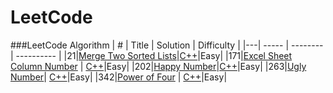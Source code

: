 LeetCode
========

###LeetCode Algorithm
| # | Title | Solution | Difficulty |
|---| ----- | -------- | ---------- |
|21|[Merge Two Sorted Lists](https://eetcode.com/problems/merge-two-sorted-lists/)|[C++](./algorithms/cpp/happyNumber/merge_two_sorted_lists.cc)|Easy|
|171|[Excel Sheet Column Number](https://oj.leetcode.com/problems/excel-sheet-column-number/) | [C++](./algorithms/cpp/excelSheetColumnNumber/excel_sheet_column_number.cc)|Easy|
|202|[Happy Number](https://leetcode.com/problems/happy-number/)|[C++](./algorithms/cpp/happyNumber/happy_number.cc)|Easy|
|263|[Ugly Number](https://leetcode.com/problems/ugly-number/)| [C++](./algorithms/cpp/uglyNumber/ugly_number.cc)|Easy|
|342|[Power of Four](https://leetcode.com/problems/power-of-four/) | [C++](./algorithms/cpp/powerOfFour/power_of_four.cc)|Easy|


